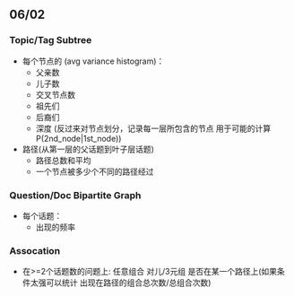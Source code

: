 ## 06/02

### Topic/Tag Subtree
* 每个节点的 (avg variance histogram)：
    * 父亲数
    * 儿子数
    * 交叉节点数
    * 祖先们
    * 后裔们
    * 深度 (反过来对节点划分，记录每一层所包含的节点 用于可能的计算 P(2nd_node|1st_node))
* 路径(从第一层的父话题到叶子层话题)
    * 路径总数和平均
    * 一个节点被多少个不同的路径经过

### Question/Doc Bipartite Graph
* 每个话题：
    * 出现的频率

### Assocation
* 在>=2个话题数的问题上:
    任意组合 对儿/3元组 是否在某一个路径上(如果条件太强可以统计 出现在路径的组合总次数/总组合次数)
